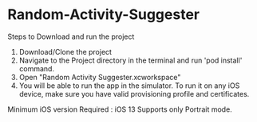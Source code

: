 # Random-Activity-Suggester

Steps to Download and run the project

1) Download/Clone the project
2) Navigate to the Project directory in the terminal and run 'pod install' command.
3) Open "Random Activity Suggester.xcworkspace"
4) You will be able to run the app in the simulator. To run it on any iOS device, make sure you have valid provisioning profile and certificates.

Minimum iOS version Required : iOS 13
Supports only Portrait mode.
